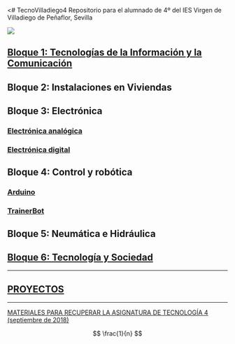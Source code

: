 <# TecnoVilladiego4
Repositorio para el alumnado de 4º del IES Virgen de Villadiego de Peñaflor, Sevilla

![](imágenes/logo_fondo_transparente200x300.png)


## [Bloque 1: Tecnologías de la Información y la Comunicación](Telecos/readme.md)

## Bloque 2: Instalaciones en Viviendas

## Bloque 3: Electrónica

### [Electrónica analógica](ElecAnalogica/readme.md)

### [Electrónica digital](ElecDigital/readme.md)

## Bloque 4: Control y robótica

### [Arduino](Arduino/readme.md)
### [TrainerBot](TrainerBot/readme.md)


## Bloque 5: Neumática e Hidráulica

## [Bloque 6: Tecnología y Sociedad](TecSociedad/readme.md)

***

## [PROYECTOS](Proyectos/proyectos.md)

***

[MATERIALES PARA RECUPERAR LA ASIGNATURA DE TECNOLOGÍA 4 (septiembre de 2018)](septiembre2018.md)

$$ \frac{1}{n} $$
